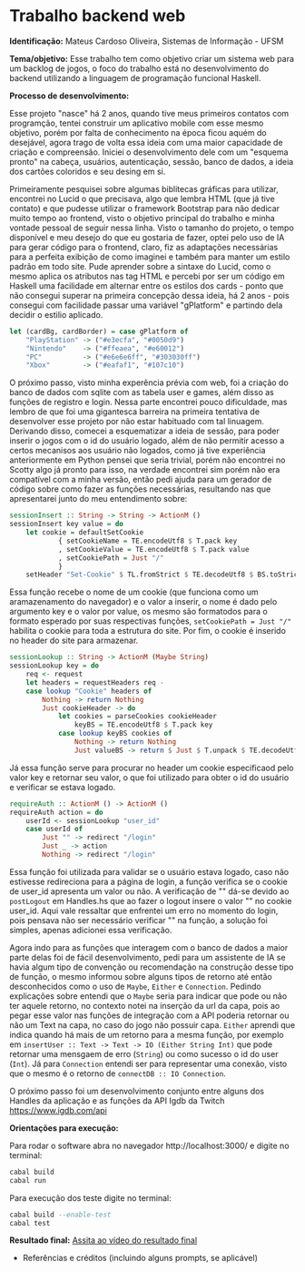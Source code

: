 # Trabalho backend web

**Identificação:** Mateus Cardoso Oliveira, Sistemas de Informação - UFSM

**Tema/objetivo:** Esse trabalho tem como objetivo criar um sistema web para um backlog de jogos, o foco do trabalho está no desenvolvimento do backend utilizando a linguagem de programação funcional Haskell.

**Processo de desenvolvimento:**

Esse projeto "nasce" há 2 anos, quando tive meus primeiros contatos com programção, tentei construir um aplicativo mobile com esse mesmo objetivo, porém por falta de conhecimento na época ficou aquém do desejável, agora trago de volta essa ideia com uma maior capacidade de criação e compreensão.
Iniciei o desenvolvimento dele com um "esquema pronto" na cabeça, usuários, autenticação, sessão, banco de dados, a ideia dos cartões coloridos e seu desing em si. 

Primeiramente pesquisei sobre algumas biblitecas gráficas para utilizar, encontrei no Lucid o que precisava, algo que lembra HTML (que já tive contato) e que pudesse utilizar o framework Bootstrap para não dedicar muito tempo ao frontend, visto o objetivo principal do trabalho e minha vontade pessoal de seguir nessa linha. Visto o tamanho do projeto, o tempo disponível e meu desejo do que eu gostaria de fazer, optei pelo uso de IA para gerar código para o frontend, claro, fiz as adaptações necessárias para a perfeita exibição de como imaginei e também para manter um estilo padrão em todo site. Pude aprender sobre a sintaxe do Lucid, como o mesmo aplica os atributos nas tag HTML e percebi por ser um código em Haskell uma facilidade em alternar entre os estilos dos cards - ponto que não consegui superar na primeira concepção dessa ideia, há 2 anos - pois consegui com facilidade passar uma variável "gPlatform" e partindo dela decidir o estilio aplicado.
```haskell
let (cardBg, cardBorder) = case gPlatform of
    "PlayStation" -> ("#e3ecfa", "#0050d9")
    "Nintendo"    -> ("#ffeaea", "#e60012")
    "PC"          -> ("#e6e6e6ff", "#303030ff")
    "Xbox"        -> ("#eafaf1", "#107c10")
```
O próximo passo, visto minha experência prévia com web, foi a criação do banco de dados com sqlite com as tabela user e games, além disso as funções de registro e login. Nessa parte encontrei pouco dificuldade, mas lembro de que foi uma gigantesca barreira na primeira tentativa de desenvolver esse projeto por não estar habituado com tal linuagem. Derivando disso, comecei a esquematizar a ideia de sessão, para poder inserir o jogos com o id do usuário logado, além de não permitir acesso a certos mecanisos aos usuário não logados, como já tive experiência anteriormente em Python pensei que seria trivial, porém não encontrei no Scotty algo já pronto para isso, na verdade encontrei sim porém não era compatível com a minha versão, então pedi ajuda para um gerador de código sobre como fazer as funções necessárias, resultando nas que apresentarei junto do meu entendimento sobre:
```haskell
sessionInsert :: String -> String -> ActionM ()
sessionInsert key value = do
    let cookie = defaultSetCookie 
            { setCookieName = TE.encodeUtf8 $ T.pack key 
            , setCookieValue = TE.encodeUtf8 $ T.pack value
            , setCookiePath = Just "/" 
            }
    setHeader "Set-Cookie" $ TL.fromStrict $ TE.decodeUtf8 $ BS.toStrict $ toLazyByteString $ renderSetCookie cookie 
```
Essa função recebe o nome de um cookie (que funciona como um aramazenamento do navegador) e o valor a inserir, o nome é dado pelo argumento key e o valor por value, os mesmo são formatodos para o formato esperado por suas respectivas funções, ```setCookiePath = Just "/"``` habilita o cookie para toda a estrutura do site. Por fim, o cookie é inserido no header do site para armazenar.

```haskell
sessionLookup :: String -> ActionM (Maybe String)
sessionLookup key = do
    req <- request
    let headers = requestHeaders req -
    case lookup "Cookie" headers of 
        Nothing -> return Nothing
        Just cookieHeader -> do
            let cookies = parseCookies cookieHeader
                keyBS = TE.encodeUtf8 $ T.pack key 
            case lookup keyBS cookies of
                Nothing -> return Nothing
                Just valueBS -> return $ Just $ T.unpack $ TE.decodeUtf8 valueBS
```
Já essa função serve para procurar no header um cookie especificaod pelo valor key e retornar seu valor, o que foi utilizado para obter o id do usuário e verificar se estava logado.

```haskell
requireAuth :: ActionM () -> ActionM ()
requireAuth action = do
    userId <- sessionLookup "user_id"
    case userId of
        Just "" -> redirect "/login"
        Just _ -> action
        Nothing -> redirect "/login"
```
Essa função foi utilizada para validar se o usuário estava logado, caso não estivesse redireciona para a página de login, a função verifica se o cookie de user_id apresenta um valor ou não. A verificação de "" dá-se devido ao ```postLogout``` em Handles.hs que ao fazer o logout insere o valor "" no cookie user_id. Aqui vale ressaltar que enfrentei um erro no momento do login, pois pensava não ser necessário verificar "" na função, a solução foi simples, apenas adicionei essa verificação.

Agora indo para as funções que interagem com o banco de dados a maior parte delas foi de fácil desenvolvimento, pedi para um assistente de IA se havia algum tipo de convenção ou recomendação na construção desse tipo de função, o mesmo informou sobre alguns tipos de retorno até então desconhecidos como o uso de `Maybe`, `Either` e `Connection`. Pedindo explicações sobre entendi que o `Maybe` seria para indicar que pode ou não ter aquele retorno, no contexto notei na inserção da url da capa, pois ao pegar esse valor nas funções de integração com a API poderia retornar ou não um Text na capa, no caso do jogo não possuir capa. `Either` aprendi que indica quando há mais de um retorno para a mesma função, por exemplo em `insertUser :: Text -> Text -> IO (Either String Int)` que pode retornar uma mensgaem de erro (`String`) ou como sucesso o id do user (`Int`). Já para `Connection` entendi ser para representar uma conexão, visto que o mesmo é o retorno de `connectDB :: IO Connection`.

O próximo passo foi um desenvolvimento conjunto entre alguns dos Handles da aplicação e as funções da API Igdb da Twitch https://www.igdb.com/api

**Orientações para execução:**

Para rodar o software abra no navegador http://localhost:3000/ e digite no terminal:
```haskell
cabal build
cabal run
```

Para execução dos teste digite no terminal:
```haskell
cabal build --enable-test
cabal test
```

**Resultado final:** [Assita ao vídeo do resultado final](images/backlog.mp4)

- Referências e créditos (incluindo alguns prompts, se aplicável)